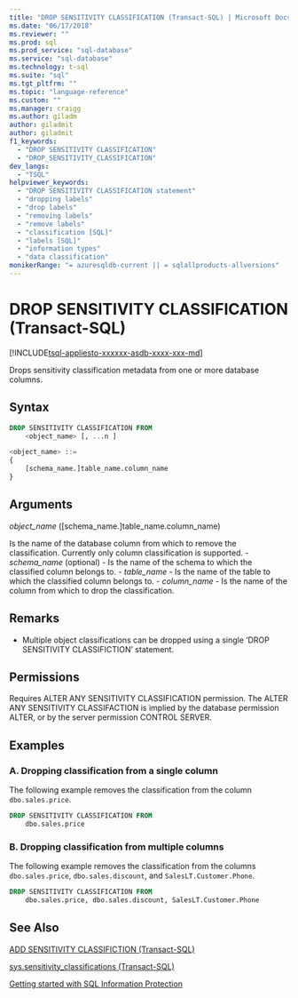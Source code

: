 ```yaml
---
title: "DROP SENSITIVITY CLASSIFICATION (Transact-SQL) | Microsoft Docs"
ms.date: "06/17/2018"
ms.reviewer: ""
ms.prod: sql
ms.prod_service: "sql-database"
ms.service: "sql-database"
ms.technology: t-sql
ms.suite: "sql"
ms.tgt_pltfrm: ""
ms.topic: "language-reference"
ms.custom: ""
ms.manager: craigg
ms.author: giladm
author: giladmit
author: giladmit
f1_keywords:
  - "DROP SENSITIVITY CLASSIFICATION"
  - "DROP_SENSITIVITY_CLASSIFICATION"
dev_langs:
  - "TSQL"
helpviewer_keywords:
  - "DROP SENSITIVITY CLASSIFICATION statement"
  - "dropping labels"
  - "drop labels"
  - "removing labels"
  - "remove labels"
  - "classification [SQL]"
  - "labels [SQL]"
  - "information types"
  - "data classification"
monikerRange: "= azuresqldb-current || = sqlallproducts-allversions"
---
```

# DROP SENSITIVITY CLASSIFICATION (Transact-SQL)
[!INCLUDE[tsql-appliesto-xxxxxx-asdb-xxxx-xxx-md](../../includes/tsql-appliesto-xxxxxx-asdb-xxxx-xxx-md.md)]

Drops sensitivity classification metadata from one or more database columns.

## Syntax

```sql
DROP SENSITIVITY CLASSIFICATION FROM
    <object_name> [, ...n ]

<object_name> ::=
{
    [schema_name.]table_name.column_name
}
```  

## Arguments  

*object_name* ([schema_name.]table_name.column_name)

Is the name of the database column from which to remove the classification. Currently only column classification is supported.
    - *schema_name* (optional) - Is the name of the schema to which the classified column belongs to.
    - *table_name* - Is the name of the table to which the classified column belongs to.
    - *column_name* - Is the name of the column from which to drop the classification.

## Remarks  

- Multiple object classifications can be dropped using a single ‘DROP SENSITIVITY CLASSIFICTION’ statement.

## Permissions  

Requires ALTER ANY SENSITIVITY CLASSIFICATION permission. The ALTER ANY SENSITIVITY CLASSIFACTION is implied by the database permission ALTER, or by the server permission CONTROL SERVER.


## Examples  


### A. Dropping classification from a single column

The following example removes the classification from the column `dbo.sales.price`.  

```sql
DROP SENSITIVITY CLASSIFICATION FROM
    dbo.sales.price
```

### B. Dropping classification from multiple columns

The following example removes the classification from the columns `dbo.sales.price`, `dbo.sales.discount`, and `SalesLT.Customer.Phone`.  

```sql
DROP SENSITIVITY CLASSIFICATION FROM
    dbo.sales.price, dbo.sales.discount, SalesLT.Customer.Phone  
```

## See Also  

[ADD SENSITIVITY CLASSIFICTION (Transact-SQL)](../../t-sql/statements/add-sensitivity-classification-transact-sql.md)

[sys.sensitivity_classifications (Transact-SQL)](../../relational-databases/system-catalog-views/sys-sensitivity-classifications-transact-sql.md)

[Getting started with SQL Information Protection](http://aka.ms/sqlip)
